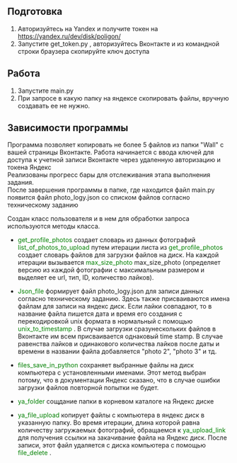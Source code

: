 ## Подготовка
1. Авторизуйтесь на Yandex и получите токен на https://yandex.ru/dev/disk/poligon/
2. Запустите get_token.py , авторизуйтесь Вконтакте и из командной строки браузера скопируйте ключ доступа


## Работа
1. Запустите main.py
3. При запросе в какую папку на яндексе скопировать файлы, вручную создавать ее не нужно.

## Зависимости программы
Программа позволяет копировать не более 5 файлов из папки "Wall" с вашей страницы Вконтакте.
Работа начинается с ввода ключей для доступа к учетной записи Вконтакте через удаленную авторизацию и токена Яндекс<br/>
Реализованы прогресс бары для отслеживания этапа выполнения задания.<br/>
После завершения программы в папке, где находится файл main.py появится файл photo_logy.json со списком файлов согласно техническому заданию

Создан класс пользователя и в нем для обработки запроса используются методы класса.

* <span style="color:green;">get_profile_photos </span> создает словарь из данных фотографий<br/>
<span style="color:green;">list_of_photos_to_upload </span> путем итерации листа из <span style="color:green;">get_profile_photos </span> создает словарь файлов для загрузки файлов на диск. На каждой итерации вызывается <span style="color:green;">max_size_photo </span> max_size_photo (определяет версию из каждой фотографии с максимальным размером и выделяет ее url, тип, ID, количество лайков).

* <span style="color:green;">Json_file </span> формирует файл photo_logy.json для записи данных согласно техническому заданию. Здесь также присваиваются имена файлам для записи на яндекс диск. Если лайки совпадают, то в название файла пишется дата и время его создания с перекодировкой unix формата в нормальный с помощью <span style="color:green;">unix_to_timestamp </span>. В случае загрузки сразунескольких файлов в Вконтакте им всем присваивается однаковый time stamp. В случае равенства лайков и одинакового количества лайков после даты и времени в названии файла добавляется "photo 2", "photo 3" и тд.

* <span style="color:green;">files_save_in_python </span> сохраняет выбранные файлы на диск компьютера с установленными именами. Этот метод выбран потому, что в документации Яндекс сказано, что в случае ошибки загрузки файлов повторной попытки не будет.

* <span style="color:green;">ya_folder </span> сощдание папки в корневом каталоге на Яндекс диске

* <span style="color:green;">ya_file_upload </span> копирует файлы с компьютера в яндекс диск в указанную папку. Во время итерации, длина которой равна количеству загружаемых фотографий, обращаемся к  <span style="color:green;">ya_upload_link </span> для получения ссылки на закачивание файла на Яндекс диск. После записи, этот файл удаляется с диска компьютера с помощью <span style="color:green;">file_delete </span>.



